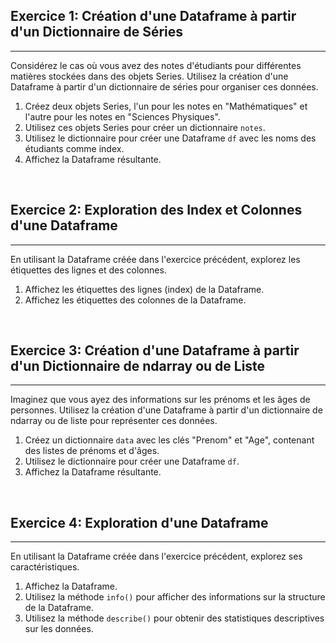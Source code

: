 ## Exercice 1: Création d'une Dataframe à partir d'un Dictionnaire de Séries

---

Considérez le cas où vous avez des notes d'étudiants pour différentes matières stockées dans des objets Series. Utilisez la création d'une Dataframe à partir d'un dictionnaire de séries pour organiser ces données.

1. Créez deux objets Series, l'un pour les notes en "Mathématiques" et l'autre pour les notes en "Sciences Physiques".
2. Utilisez ces objets Series pour créer un dictionnaire `notes`.
3. Utilisez le dictionnaire pour créer une Dataframe `df` avec les noms des étudiants comme index.
4. Affichez la Dataframe résultante.

<br>

## Exercice 2: Exploration des Index et Colonnes d'une Dataframe

---

En utilisant la Dataframe créée dans l'exercice précédent, explorez les étiquettes des lignes et des colonnes.

1. Affichez les étiquettes des lignes (index) de la Dataframe.
2. Affichez les étiquettes des colonnes de la Dataframe.

<br>

## Exercice 3: Création d'une Dataframe à partir d'un Dictionnaire de ndarray ou de Liste

---

Imaginez que vous ayez des informations sur les prénoms et les âges de personnes. Utilisez la création d'une Dataframe à partir d'un dictionnaire de ndarray ou de liste pour représenter ces données.

1. Créez un dictionnaire `data` avec les clés "Prenom" et "Age", contenant des listes de prénoms et d'âges.
2. Utilisez le dictionnaire pour créer une Dataframe `df`.
3. Affichez la Dataframe résultante.

<br>

## Exercice 4: Exploration d'une Dataframe

---

En utilisant la Dataframe créée dans l'exercice précédent, explorez ses caractéristiques.

1. Affichez la Dataframe.
2. Utilisez la méthode `info()` pour afficher des informations sur la structure de la Dataframe.
3. Utilisez la méthode `describe()` pour obtenir des statistiques descriptives sur les données.
